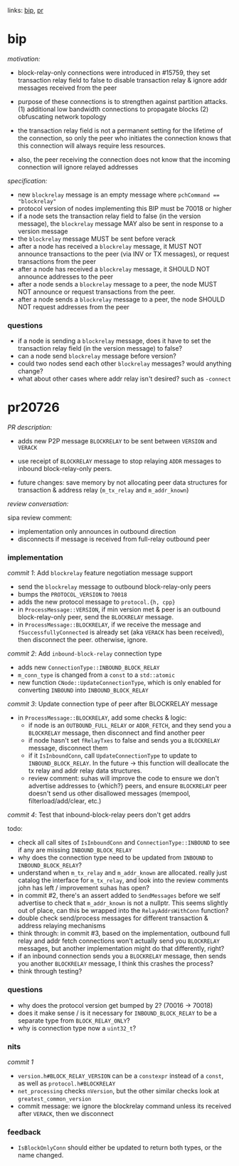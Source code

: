 links:
[bip](https://github.com/sdaftuar/bips/blob/2020-09-negotiate-block-relay/bip-block-relay.mediawiki),
[pr](https://github.com/bitcoin/bitcoin/pull/20726)

# bip
*motivation:*
- block-relay-only connections were introduced in #15759, they set transaction
  relay field to false to disable transaction relay & ignore addr messages
  received from the peer

- purpose of these connections is to strengthen against partition attacks.
  (1) additional low bandwidth connections to propagate blocks
  (2) obfuscating network topology

- the transaction relay field is not a permanent setting for the lifetime of
  the connection, so only the peer who initiates the connection knows that this
  connection will always require less resources.

- also, the peer receiving the connection does not know that the incoming
  connection will ignore relayed addresses

*specification:*
- new `blockrelay` message is an empty message where `pchCommand == "blockrelay"`
- protocol version of nodes implementing this BIP must be 70018 or higher
- if a node sets the transaction relay field to false (in the version message),
  the `blockrelay` message MAY also be sent in response to a version message
- the `blockrelay` message MUST be sent before verack
- after a node has received a `blockrelay` message, it MUST NOT announce
  transactions to the peer (via INV or TX messages), or request transactions
  from the peer
- after a node has received a `blockrelay` message, it SHOULD NOT announce
  addresses to the peer
- after a node sends a `blockrelay` message to a peer, the node MUST NOT
  announce or request transactions from the peer.
- after a node sends a `blockrelay` message to a peer, the node SHOULD NOT
  request addresses from the peer

### questions
- if a node is sending a `blockrelay` message, does it have to set the
  transaction relay field (in the version message) to false?
- can a node send `blockrelay` message before version?
- could two nodes send each other `blockrelay` messages? would anything change?
- what about other cases where addr relay isn't desired? such as `-connect`

# pr20726
*PR description:*
- adds new P2P message `BLOCKRELAY` to be sent between `VERSION` and `VERACK`
- use receipt of `BLOCKRELAY` message to stop relaying `ADDR` messages to
  inbound block-relay-only peers.

- future changes: save memory by not allocating peer data structures for
  transaction & address relay (`m_tx_relay` and `m_addr_known`)

*review conversation:*

sipa review comment:
- implementation only announces in outbound direction
- disconnects if message is received from full-relay outbound peer

### implementation
*commit 1*: Add `blockrelay` feature negotiation message support
- send the `blockrelay` message to outbound block-relay-only peers
- bumps the `PROTOCOL_VERSION` to `70018`
- adds the new protocol message to `protocol.{h, cpp}`
- in `ProcessMessage::VERSION`, if min version met & peer is an outbound
  block-relay-only peer, send the `BLOCKRELAY` message.
- in `ProcessMessage::BLOCKRELAY`, if we receive the message and
  `fSuccessfullyConnected` is already set (aka `VERACK` has been received),
  then disconnect the peer. otherwise, ignore.

*commit 2*: Add `inbound-block-relay` connection type
- adds new `ConnectionType::INBOUND_BLOCK_RELAY`
- `m_conn_type` is changed from a `const` to a `std::atomic`
- new function `CNode::UpdateConnectionType`, which is only enabled for
  converting `INBOUND` into `INBOUND_BLOCK_RELAY`

*commit 3*: Update connection type of peer after BLOCKRELAY message
- in `ProcessMessage::BLOCKRELAY`, add some checks & logic:
  - if node is an `OUTBOUND_FULL_RELAY` or `ADDR_FETCH`, and they send you a
    `BLOCKRELAY` message, then disconnect and find another peer
  - if node hasn't set `fRelayTxes` to false and sends you a `BLOCKRELAY`
    message, disconnect them
  - if it `IsInboundConn`, call `UpdateConnectionType` to update to
    `INBOUND_BLOCK_RELAY`. In the future -> this function will deallocate the
    tx relay and addr relay data structures.
  - review comment: suhas will improve the code to ensure we don't advertise
    addresses to {which?} peers, and ensure `BLOCKRELAY` peer doesn't send us
    other disallowed messages (mempool, filterload/add/clear, etc.)

*commit 4*: Test that inbound-block-relay peers don't get addrs

todo:
- check all call sites of `IsInboundConn` and `ConnectionType::INBOUND` to see
  if any are missing `INBOUND_BLOCK_RELAY`
- why does the connection type need to be updated from `INBOUND` to
  `INBOUND_BLOCK_RELAY`?
- understand when `m_tx_relay` and `m_addr_known` are allocated. really just
  catalog the interface for `m_tx_relay`, and look into the review comments
  john has left / improvement suhas has open?
- in commit #2, there's an assert added to `SendMessages` before we self
  advertise to check that `m_addr_known` is not a nullptr. This seems slightly
  out of place, can this be wrapped into the `RelayAddrsWithConn` function?
- double check send/process messages for different transaction & address
  relaying mechanisms
- think through: in commit #3, based on the implementation, outbound full relay
  and addr fetch connections won't actually send you `BLOCKRELAY` messages, but
  another implementation might do that differently, right?
- if an inbound connection sends you a `BLOCKRELAY` message, then sends you
  another `BLOCKRELAY` message, I think this crashes the process?
- think through testing?

### questions
- why does the protocol version get bumped by 2? (70016 -> 70018)
- does it make sense / is it necessary for `INBOUND_BLOCK_RELAY` to be a
  separate type from `BLOCK_RELAY_ONLY`?
- why is connection type now a `uint32_t`?

### nits
*commit 1*
- `version.h#BLOCK_RELAY_VERSION` can be a `constexpr` instead of a `const`, as
  well as `protocol.h#BLOCKRELAY`
- `net_processing` checks `nVersion`, but the other similar checks look at
  `greatest_common_version`
- commit message: we ignore the blockrelay command unless its received after
  `VERACK`, then we disconnect

### feedback
- `IsBlockOnlyConn` should either be updated to return both types, or the name
  changed.